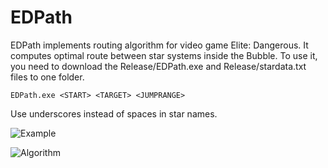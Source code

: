 # EDPath

EDPath implements routing algorithm for video game Elite: Dangerous. It computes optimal route between star systems inside the Bubble. To use it, you need to download the Release/EDPath.exe and Release/stardata.txt files to one folder.

```shell
EDPath.exe <START> <TARGET> <JUMPRANGE>

```
Use underscores instead of spaces in star names.

![Example](https://i.imgur.com/uTtymTz.png)

![Algorithm](https://i.imgur.com/Ibgwcws.png)